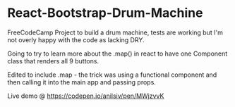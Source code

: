 # React-Bootstrap-Drum-Machine

FreeCodeCamp Project to build a drum machine, tests are working but I'm not overly happy with the code as lacking DRY. 

Going to try to learn more about the .map() in react to have one Component class that renders all 9 buttons.

Edited to include .map - the trick was using a functional component and then calling it into the main app and passing props.

Live demo @ https://codepen.io/anilsiv/pen/MWjzvvK

